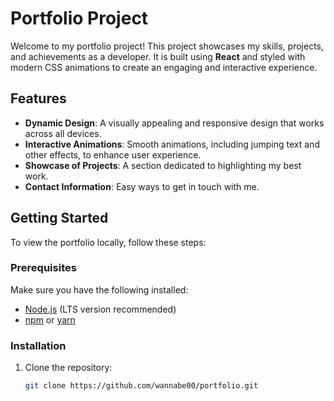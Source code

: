 # Portfolio Project

Welcome to my portfolio project! This project showcases my skills, projects, and achievements as a developer. It is built using **React** and styled with modern CSS animations to create an engaging and interactive experience.

## Features

-  **Dynamic Design**: A visually appealing and responsive design that works across all devices.
-  **Interactive Animations**: Smooth animations, including jumping text and other effects, to enhance user experience.
-  **Showcase of Projects**: A section dedicated to highlighting my best work.
-  **Contact Information**: Easy ways to get in touch with me.

## Getting Started

To view the portfolio locally, follow these steps:

### Prerequisites

Make sure you have the following installed:

-  [Node.js](https://nodejs.org/) (LTS version recommended)
-  [npm](https://www.npmjs.com/) or [yarn](https://yarnpkg.com/)

### Installation

1. Clone the repository:
   ```bash
   git clone https://github.com/wannabe00/portfolio.git
   ```
